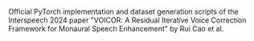 Official PyTorch implementation and dataset generation scripts of the Interspeech 2024 paper "VOICOR: A Residual Iterative Voice Correction Framework for Monaural
Speech Enhancement" by Rui Cao et al.

